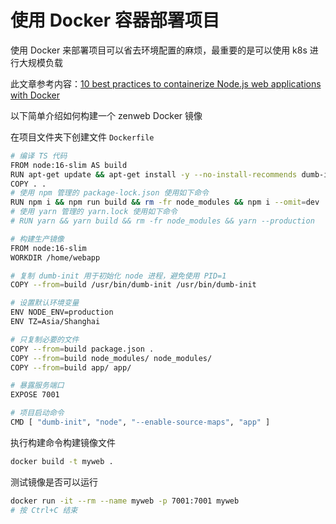 # 使用 Docker 容器部署项目

使用 Docker 来部署项目可以省去环境配置的麻烦，最重要的是可以使用 k8s 进行大规模负载

此文章参考内容：[10 best practices to containerize Node.js web applications with Docker
](https://snyk.io/blog/10-best-practices-to-containerize-nodejs-web-applications-with-docker/)

以下简单介绍如何构建一个 zenweb Docker 镜像

在项目文件夹下创建文件 `Dockerfile`

```bash title="Dockerfile"
# 编译 TS 代码
FROM node:16-slim AS build
RUN apt-get update && apt-get install -y --no-install-recommends dumb-init
COPY . .
# 使用 npm 管理的 package-lock.json 使用如下命令
RUN npm i && npm run build && rm -fr node_modules && npm i --omit=dev
# 使用 yarn 管理的 yarn.lock 使用如下命令
# RUN yarn && yarn build && rm -fr node_modules && yarn --production

# 构建生产镜像
FROM node:16-slim
WORKDIR /home/webapp

# 复制 dumb-init 用于初始化 node 进程，避免使用 PID=1
COPY --from=build /usr/bin/dumb-init /usr/bin/dumb-init

# 设置默认环境变量
ENV NODE_ENV=production
ENV TZ=Asia/Shanghai

# 只复制必要的文件
COPY --from=build package.json .
COPY --from=build node_modules/ node_modules/
COPY --from=build app/ app/

# 暴露服务端口
EXPOSE 7001

# 项目启动命令
CMD [ "dumb-init", "node", "--enable-source-maps", "app" ]
```

执行构建命令构建镜像文件

```bash
docker build -t myweb .
```

测试镜像是否可以运行

```bash
docker run -it --rm --name myweb -p 7001:7001 myweb
# 按 Ctrl+C 结束
```
